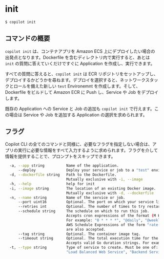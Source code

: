 # init
```bash
$ copilot init
```

## コマンドの概要
`copilot init` は、コンテナアプリを Amazon ECS 上にデプロイしたい場合の出発点となります。Dockerfile を含むディレクトリ内で実行すると、あとは `init` の質問に答えていくだけですぐに Application を作成し、実行できます。

すべての質問に答えると、`copilot init` は ECR リポジトリをセットアップし、デプロイするかどうかを尋ねます。デプロイを選択すると、ネットワークスタックとロールを備えた新しい `test` Environemnt を作成します。そして、Dockerfile をビルドして Amazon ECR に Push し、Service や Job をデプロイします。

既存の Application への Service と Job の追加も `copilot init` で行えます。この場合は Service や Job を追加する Application の選択を求められます。

## フラグ

Copilot CLI の全てのコマンドと同様に、必要なフラグを指定しない場合は、アプリの実行に必要な情報をすべて入力するように求められます。フラグを介して情報を提供することで、プロンプトをスキップできます。

```sh
  -a, --app string          Name of the application.
      --deploy              Deploy your service or job to a "test" environment.
  -d, --dockerfile string   Path to the Dockerfile.
                            Mutually exclusive with -i, --image
  -h, --help                help for init
  -i, --image string        The location of an existing Docker image.
                            Mutually exclusive with -d, --dockerfile
  -n, --name string         Name of the service or job.
      --port uint16         Optional. The port on which your service listens.
      --retries int         Optional. The number of times to try restarting the job on a failure.
      --schedule string     The schedule on which to run this job. 
                            Accepts cron expressions of the format (M H DoM M DoW) and schedule definition strings. 
                            For example: "0 * * * *", "@daily", "@weekly", "@every 1h30m".
                            AWS Schedule Expressions of the form "rate(10 minutes)" or "cron(0 12 L * ? 2021)"
                            are also accepted.
      --tag string          Optional. The container image tag.
      --timeout string      Optional. The total execution time for the task, including retries.
                            Accepts valid Go duration strings. For example: "2h", "1h30m", "900s".
  -t, --type string         Type of service to create. Must be one of:
                            "Load Balanced Web Service", "Backend Service", "Scheduled Job"
```